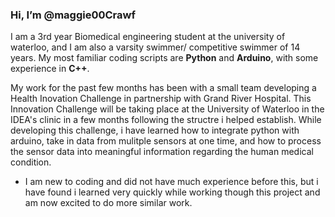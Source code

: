 ### Hi, I’m @maggie00Crawf

I am a 3rd year Biomedical engineering student at the university of waterloo, and I am also a varsity swimmer/ competitive swimmer of 14 years. My most familiar coding scripts are __Python__ and __Arduino__, with some experience in __C++__.

My work for the past few months has been with a small team developing a Health Inovation Challenge in partnership with Grand River Hospital. This Innovation Challenge will be taking place at the University of Waterloo in the IDEA's clinic in a few months following the structre i helped establish. While developing this challenge, i have learned how to integrate python with arduino, take in data from mulitple sensors at one time, and how to process the sensor data into meaningful information regarding the human medical condition.
- I am new to coding and did not have much experience before this, but i have found i learned very quickly while working though this project and am now excited to do more similar work.

